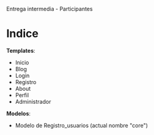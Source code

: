 Entrega intermedia - Participantes


<h1>Indice</h1>

<b>Templates</b>:
- Inicio
- Blog
- Login
- Registro
- About
- Perfil
- Administrador

<b>Modelos</b>:
- Modelo de Registro_usuarios (actual nombre "core")

